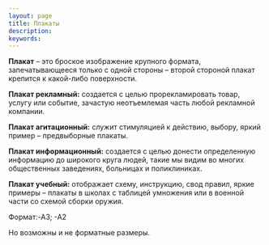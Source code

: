 ```yaml
---
layout: page
title: Плакаты
description:
keywords:
---
```



**Плакат** – это броское изображение крупного формата, запечатывающееся только с одной стороны – второй стороной плакат крепится к какой-либо поверхности.

**Плакат рекламный:** создается с целью прорекламировать товар, услугу или событие, зачастую неотъемлемая часть любой рекламной компании.

**Плакат агитационный:** служит стимуляцией к действию, выбору, яркий пример – предвыборные плакаты.

**Плакат информационный:** создается с целью донести определенную информацию до широкого круга людей, такие мы видим во многих общественных заведениях, больницах и поликлиниках.

**Плакат учебный:** отображает схему, инструкцию, свод правил, яркие примеры – плакаты в школах с таблицей умножения или в военной части со схемой сборки оружия.

 

Формат:-А3; -А2

Но возможны и не форматные размеры.
